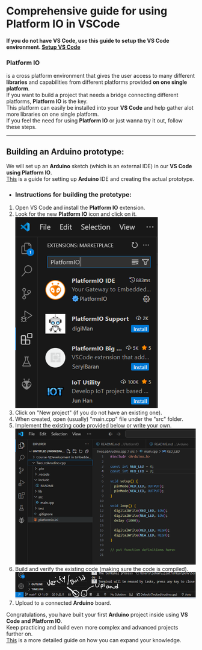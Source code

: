 # Comprehensive guide for using Platform IO in VSCode

**If you do not have VS Code, use this guide to setup the VS Code environment. [Setup VS Code](https://code.visualstudio.com/docs/setup/setup-overview)**
### Platform IO
is a cross platform environment that gives the user access to many different **libraries** and capabilities from different platforms provided **on one single platform**.  
If you want to build a project that needs a bridge connecting different platforms, **Platform IO** is the key.  
This platform can easily be installed into your **VS Code** and help gather alot more libraries on one single platform.  
If you feel the need for using **Platform IO** or just wanna try it out, follow these steps.
___________
## Building an Arduino prototype: 
We will set up an **Arduino** sketch (which is an external IDE) in our **VS Code using Platform IO**.  
[This](https://github.com/bubba-94/Chas-Academy-SUVx24/blob/main/Course%204(Development%20in%20Embedded%20Systems)/C%2B%2B/Workshop%201/Arduino/ManualArduino.md) is a guide for setting up **Arduino** IDE and creating the actual prototype.
 * ### Instructions for building the prototype:
  1. Open VS Code and install the **Platform IO** extension.  
  2. Look for the new **Platform IO** icon and click on it.  
  ![Platform IO](https://github.com/bubba-94/Chas-Academy-SUVx24/blob/main/Course%204(Development%20in%20Embedded%20Systems)/C%2B%2B/Workshop%201/images/PlatformIO.png)
  3. Click on "New project" (if you do not have an existing one).  
  4. When created, open (usually) "main.cpp" file under the "src" folder.  
  5. Implement the existing code provided below or write your own.  
  ![Code](https://github.com/bubba-94/Chas-Academy-SUVx24/blob/main/Course%204(Development%20in%20Embedded%20Systems)/C%2B%2B/Workshop%201/images/CodeAndLocation.png)
  6. Build and verify the existing code (making sure the code is compiled).  
  ![Build/upload pic](https://github.com/bubba-94/Chas-Academy-SUVx24/blob/main/Course%204(Development%20in%20Embedded%20Systems)/C%2B%2B/Workshop%201/images/BuildUpload.png)
  8. Upload to a connected **Arduino** board.  

 Congratulations, you have built your first **Arduino** project inside using **VS Code and Platform IO**.  
 Keep practicing and build even more complex and advanced projects further on.  
 [This](https://docs.platformio.org/en/stable/integration/ide/vscode.html) is a more detailed guide on how you can expand your knowledge.
